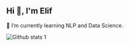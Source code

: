 ## Hi 👋, I'm Elif

<!--
**eliffT/eliffT** is a ✨ _special_ ✨ repository because its `README.md` (this file) appears on your GitHub profile.

Here are some ideas to get you started:

- 🔭 I’m currently working on ...
-  ...
- 👯 I’m looking to collaborate on ...
- 🤔 I’m looking for help with ...
- 💬 Ask me about ...
 ...📫 How to reach me: 
- 😄 Pronouns: ...
- ⚡ Fun fact: ...
-->
🌱 I’m currently learning NLP and Data Science.

![Github stats 1](https://github-readme-stats.vercel.app/api?username=eliffT&show_icons=true&theme=gradient) 

